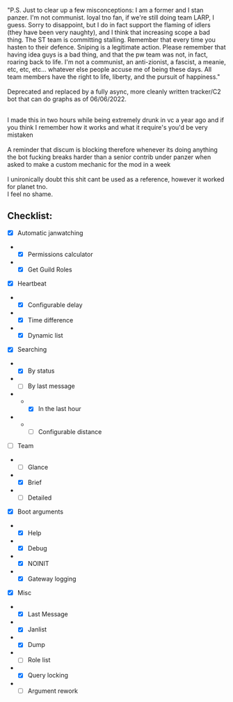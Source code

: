 "P.S. Just to clear up a few misconceptions: I am a former and I stan panzer. I'm not communist. loyal tno fan, if we're still doing team LARP, I guess. Sorry to disappoint, but I do in fact support the flaming of idlers (they have been very naughty), and I think that increasing scope a bad thing. The ST team is committing stalling. Remember that every time you hasten to their defence. Sniping is a legitimate action. Please remember that having idea guys is a bad thing, and that the pw team was not, in fact, roaring back to life. I'm not a communist, an anti-zionist, a fascist, a meanie, etc, etc, etc... whatever else people accuse me of being these days. All team members have the right to life, liberty, and the pursuit of happiness."<br><br>
Deprecated and replaced by a fully async, more cleanly written tracker/C2 bot that can do graphs as of 06/06/2022.<br><br>

I made this in two hours while being extremely drunk in vc a year ago and if you think I remember how it works and what it require's you'd be very mistaken<br><br>
A reminder that discum is blocking therefore whenever its doing anything the bot fucking breaks harder than a senior contrib under panzer when asked to make a custom mechanic for the mod in a week<br><br>
I unironically doubt this shit cant be used as a reference, however it worked for planet tno.<br>I feel no shame.<br>

## Checklist:
- [x] Automatic janwatching
- - [x] Permissions calculator
- - [x] Get Guild Roles
- [x] Heartbeat
- - [x] Configurable delay
- - [x] Time difference
- - [x] Dynamic list
- [x] Searching
- - [x] By status
- - [ ] By last message
- - - [x] In the last hour
- - - [ ] Configurable distance
- [ ] Team
- - [ ] Glance
- - [x] Brief
- - [ ] Detailed
- [x] Boot arguments
- - [x] Help
- - [x] Debug
- - [x] NOINIT
- - [x] Gateway logging
- [x] Misc
- - [x] Last Message
- - [x] Janlist
- - [x] Dump
- - [ ] Role list
- - [x] Query locking
- - [ ] Argument rework
